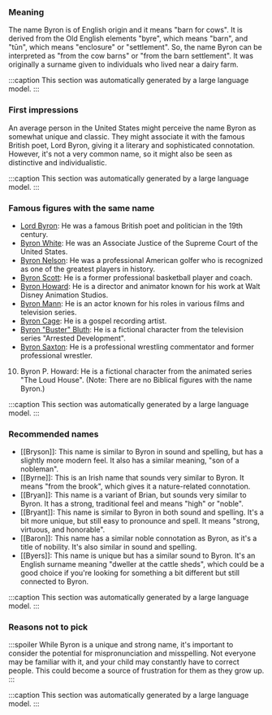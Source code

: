 ### Meaning
The name Byron is of English origin and it means "barn for cows". It is derived from the Old English elements "byre", which means "barn", and "tūn", which means "enclosure" or "settlement". So, the name Byron can be interpreted as "from the cow barns" or "from the barn settlement". It was originally a surname given to individuals who lived near a dairy farm.

:::caption
This section was automatically generated by a large language model.
:::

### First impressions
An average person in the United States might perceive the name Byron as somewhat unique and classic. They might associate it with the famous British poet, Lord Byron, giving it a literary and sophisticated connotation. However, it's not a very common name, so it might also be seen as distinctive and individualistic.

:::caption
This section was automatically generated by a large language model.
:::

### Famous figures with the same name
- [Lord Byron](https://en.wikipedia.org/wiki/Lord_Byron): He was a famous British poet and politician in the 19th century.
- [Byron White](https://en.wikipedia.org/wiki/Byron_White): He was an Associate Justice of the Supreme Court of the United States.
- [Byron Nelson](https://en.wikipedia.org/wiki/Byron_Nelson): He was a professional American golfer who is recognized as one of the greatest players in history.
- [Byron Scott](https://en.wikipedia.org/wiki/Byron_Scott): He is a former professional basketball player and coach.
- [Byron Howard](https://en.wikipedia.org/wiki/Byron_Howard): He is a director and animator known for his work at Walt Disney Animation Studios.
- [Byron Mann](https://en.wikipedia.org/wiki/Byron_Mann): He is an actor known for his roles in various films and television series.
- [Byron Cage](https://en.wikipedia.org/wiki/Byron_Cage): He is a gospel recording artist.
- [Byron "Buster" Bluth](https://en.wikipedia.org/wiki/Byron_%22Buster%22_Bluth): He is a fictional character from the television series "Arrested Development".
- [Byron Saxton](https://en.wikipedia.org/wiki/Byron_Saxton): He is a professional wrestling commentator and former professional wrestler.
10. Byron P. Howard: He is a fictional character from the animated series "The Loud House".
(Note: There are no Biblical figures with the name Byron.)

:::caption
This section was automatically generated by a large language model.
:::

### Recommended names
- [[Bryson]]: This name is similar to Byron in sound and spelling, but has a slightly more modern feel. It also has a similar meaning, "son of a nobleman".
- [[Byrne]]: This is an Irish name that sounds very similar to Byron. It means "from the brook", which gives it a nature-related connotation.
- [[Bryan]]: This name is a variant of Brian, but sounds very similar to Byron. It has a strong, traditional feel and means "high" or "noble".
- [[Bryant]]: This name is similar to Byron in both sound and spelling. It's a bit more unique, but still easy to pronounce and spell. It means "strong, virtuous, and honorable".
- [[Baron]]: This name has a similar noble connotation as Byron, as it's a title of nobility. It's also similar in sound and spelling.
- [[Byers]]: This name is unique but has a similar sound to Byron. It's an English surname meaning "dweller at the cattle sheds", which could be a good choice if you're looking for something a bit different but still connected to Byron.

:::caption
This section was automatically generated by a large language model.
:::

### Reasons not to pick
:::spoiler
While Byron is a unique and strong name, it's important to consider the potential for mispronunciation and misspelling. Not everyone may be familiar with it, and your child may constantly have to correct people. This could become a source of frustration for them as they grow up.
:::

:::caption
This section was automatically generated by a large language model.
:::
